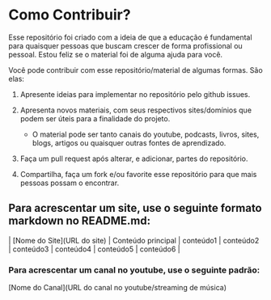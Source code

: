 # Como Contribuir?

Esse repositório foi criado com a ideia de que a educação é fundamental para quaisquer pessoas que buscam crescer de forma profissional ou pessoal. Estou feliz se o material foi de alguma ajuda para você.

Você pode contribuir com esse repositório/material de algumas formas. São elas:

1. Apresente ideias para implementar no repositório pelo github issues.

2. Apresenta novos materiais, com seus respectivos sites/domínios que podem ser úteis para a finalidade do projeto.
    - O material pode ser tanto canais do youtube, podcasts, livros, sites, blogs, artigos ou quaisquer outras fontes de aprendizado.

3. Faça um pull request após alterar, e adicionar, partes do repositório.

4. Compartilha, faça um fork e/ou favorite esse repositório para que mais pessoas possam o encontrar.


## Para acrescentar um site, use o seguinte formato markdown no README.md:

| [Nome do Site](URL do site) | Conteúdo principal |  conteúdo1 | conteúdo2 | conteúdo3 | conteúdo4 | conteúdo5 | conteúdo6 |


### Para acrescentar um canal no youtube, use o seguinte padrão:

[Nome do Canal](URL do canal no youtube/streaming de música)